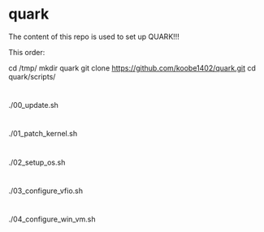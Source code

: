 # quark

The content of this repo is used to set up QUARK!!!


This order:

cd /tmp/
mkdir quark
git clone https://github.com/koobe1402/quark.git
cd quark/scripts/

# 
./00_update.sh

#
./01_patch_kernel.sh

#
./02_setup_os.sh

#
./03_configure_vfio.sh

#
./04_configure_win_vm.sh

